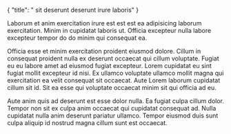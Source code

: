 {
  "title": " sit deserunt deserunt irure laboris"
}

Laborum et anim exercitation irure est est est ea adipisicing laborum exercitation. Minim in cupidatat laboris ut. Officia excepteur nulla labore excepteur tempor do do minim qui consequat ea.

Officia esse et minim exercitation proident eiusmod dolore. Cillum in consequat proident nulla ex deserunt occaecat qui cillum voluptate. Fugiat eu eu labore amet ad eiusmod fugiat excepteur. Lorem cupidatat eu sint fugiat mollit excepteur id nisi. Ex ullamco voluptate ullamco mollit magna qui exercitation ea velit consequat sit occaecat. Aute Lorem laborum cupidatat cillum sit id. Sit ea esse qui voluptate occaecat minim sit qui officia ad eu.

Aute anim quis ad deserunt est esse dolor nulla. Ea fugiat culpa cillum dolor. Tempor non sit ex culpa anim occaecat qui cupidatat consequat ad. Nulla cupidatat nulla anim deserunt pariatur ullamco. Tempor eiusmod duis sunt culpa aliquip id nostrud magna cillum sunt est occaecat.